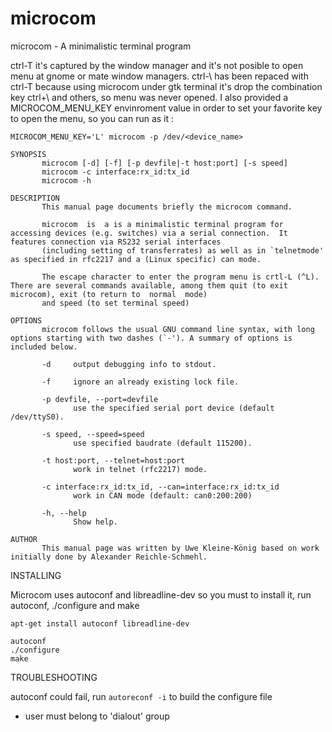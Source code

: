 # microcom

microcom - A minimalistic terminal program

ctrl-T  it's captured by the window manager and it's not posible to open menu at gnome or mate window managers.
ctrl-\ has been repaced with ctrl-T because using microcom under gtk terminal it's drop the combination key ctrl+\ and others, so menu was never opened.
I also provided a MICROCOM_MENU_KEY envinroment value in order to set your favorite key to open the menu, so you can run as it :

``` 
MICROCOM_MENU_KEY='L' microcom -p /dev/<device_name>
```

```
SYNOPSIS
       microcom [-d] [-f] [-p devfile|-t host:port] [-s speed]
       microcom -c interface:rx_id:tx_id
       microcom -h

DESCRIPTION
       This manual page documents briefly the microcom command.

       microcom  is  a is a minimalistic terminal program for accessing devices (e.g. switches) via a serial connection.  It features connection via RS232 serial interfaces
       (including setting of transferrates) as well as in `telnetmode' as specified in rfc2217 and a (Linux specific) can mode.

       The escape character to enter the program menu is crtl-L (^L). There are several commands available, among them quit (to exit microcom), exit (to return to  normal  mode)
       and speed (to set terminal speed)

OPTIONS
       microcom follows the usual GNU command line syntax, with long options starting with two dashes (`-'). A summary of options is included below.

       -d     output debugging info to stdout.

       -f     ignore an already existing lock file.

       -p devfile, --port=devfile
              use the specified serial port device (default /dev/ttyS0).

       -s speed, --speed=speed
              use specified baudrate (default 115200).

       -t host:port, --telnet=host:port
              work in telnet (rfc2217) mode.

       -c interface:rx_id:tx_id, --can=interface:rx_id:tx_id
              work in CAN mode (default: can0:200:200)

       -h, --help
              Show help.

AUTHOR
       This manual page was written by Uwe Kleine-König based on work initially done by Alexander Reichle-Schmehl.

```

INSTALLING 

Microcom uses autoconf and libreadline-dev so you must to install it, run autoconf, ./configure and make 

```
apt-get install autoconf libreadline-dev

autoconf
./configure
make

```
TROUBLESHOOTING

autoconf could fail, run `autoreconf -i` to build the configure file  

- user must belong to 'dialout' group 

